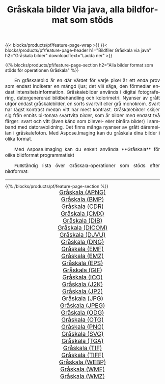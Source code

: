 ﻿---
title: Gråskala bilder Via java, alla bildformat som stöds 
weight: 3920
url: /sv/java/grayscale/ 
lang: sv
langdirlevel: 2
locales: zh-hans,ja,it,ru,de,es,fr,nl,id,lt,pl,pt,vi,tr,ko,zh-hant,ar,hi,th,sv,cs,uk,he
description: Med Aspose.Imaging kan du enkelt Gråskala bilder via java
---

{{< blocks/products/pf/feature-page-wrap >}}
{{< blocks/products/pf/feature-page-header h1="Bildfiler Gråskala via java" h2="Gråskala bilder" downloadText="Ladda ner" >}}


{{% blocks/products/pf/feature-page-section  h2="Alla bilder format som stöds för operationen Gråskala" %}}
<p align="justify" style="text-indent:2em;font-size:15px;">
En gråskalebild är en där värdet för varje pixel är ett enda prov som endast indikerar en mängd ljus; det vill säga, den förmedlar endast intensitetsinformation. Gråskalebilder används i digital fotografering, datorgenererad bildbehandling och kolorimetri. Nyanser av grått utgör endast gråskalebilder, en sorts svartvit eller grå monokrom. Svart har lägst kontrast medan vitt har mest kontrast. Gråskalebilder skiljer sig från enbits bi-tonala svartvita bilder, som är bilder med endast två färger: svart och vitt (även känd som bilevel- eller binära bilder) i samband med datoravbildning. Det finns många nyanser av grått däremellan i gråskalefoton. Med Aspose.Imaging kan du gråskala dina bilder i olika format.
</p>
<p align="justify" style="text-indent:2em;font-size:15px;">
Med Aspose.Imaging kan du enkelt använda **Gråskala** för olika bildformat programmatiskt
</p>
<p align="justify" style="text-indent:2em;font-size:15px;">
Fullständig lista över Gråskala-operationer som stöds efter bildformat:
</p>
<hr/>
{{% /blocks/products/pf/feature-page-section %}}
<div class="container-fluid productfamilypage bg-gray">
    <div class="convertypes bg-gray agp-content section">
        <div class="container">
		<div class="row other-converters" style="gap: 10px;font-size: 19px;text-align:center;">
		    <div class='col-md-2 other-converter remove-lp remove-rp'><a href="/imaging/sv/java/grayscale/apng/" style="padding:15px;">Gråskala (APNG)</a></div><div class='col-md-2 other-converter remove-lp remove-rp'><a href="/imaging/sv/java/grayscale/bmp/" style="padding:15px;">Gråskala (BMP)</a></div><div class='col-md-2 other-converter remove-lp remove-rp'><a href="/imaging/sv/java/grayscale/cdr/" style="padding:15px;">Gråskala (CDR)</a></div><div class='col-md-2 other-converter remove-lp remove-rp'><a href="/imaging/sv/java/grayscale/cmx/" style="padding:15px;">Gråskala (CMX)</a></div><div class='col-md-2 other-converter remove-lp remove-rp'><a href="/imaging/sv/java/grayscale/dib/" style="padding:15px;">Gråskala (DIB)</a></div><div class='col-md-2 other-converter remove-lp remove-rp'><a href="/imaging/sv/java/grayscale/dicom/" style="padding:15px;">Gråskala (DICOM)</a></div><div class='col-md-2 other-converter remove-lp remove-rp'><a href="/imaging/sv/java/grayscale/djvu/" style="padding:15px;">Gråskala (DJVU)</a></div><div class='col-md-2 other-converter remove-lp remove-rp'><a href="/imaging/sv/java/grayscale/dng/" style="padding:15px;">Gråskala (DNG)</a></div><div class='col-md-2 other-converter remove-lp remove-rp'><a href="/imaging/sv/java/grayscale/emf/" style="padding:15px;">Gråskala (EMF)</a></div><div class='col-md-2 other-converter remove-lp remove-rp'><a href="/imaging/sv/java/grayscale/emz/" style="padding:15px;">Gråskala (EMZ)</a></div><div class='col-md-2 other-converter remove-lp remove-rp'><a href="/imaging/sv/java/grayscale/eps/" style="padding:15px;">Gråskala (EPS)</a></div><div class='col-md-2 other-converter remove-lp remove-rp'><a href="/imaging/sv/java/grayscale/gif/" style="padding:15px;">Gråskala (GIF)</a></div><div class='col-md-2 other-converter remove-lp remove-rp'><a href="/imaging/sv/java/grayscale/ico/" style="padding:15px;">Gråskala (ICO)</a></div><div class='col-md-2 other-converter remove-lp remove-rp'><a href="/imaging/sv/java/grayscale/j2k/" style="padding:15px;">Gråskala (J2K)</a></div><div class='col-md-2 other-converter remove-lp remove-rp'><a href="/imaging/sv/java/grayscale/jp2/" style="padding:15px;">Gråskala (JP2)</a></div><div class='col-md-2 other-converter remove-lp remove-rp'><a href="/imaging/sv/java/grayscale/jpg/" style="padding:15px;">Gråskala (JPG)</a></div><div class='col-md-2 other-converter remove-lp remove-rp'><a href="/imaging/sv/java/grayscale/jpeg/" style="padding:15px;">Gråskala (JPEG)</a></div><div class='col-md-2 other-converter remove-lp remove-rp'><a href="/imaging/sv/java/grayscale/odg/" style="padding:15px;">Gråskala (ODG)</a></div><div class='col-md-2 other-converter remove-lp remove-rp'><a href="/imaging/sv/java/grayscale/otg/" style="padding:15px;">Gråskala (OTG)</a></div><div class='col-md-2 other-converter remove-lp remove-rp'><a href="/imaging/sv/java/grayscale/png/" style="padding:15px;">Gråskala (PNG)</a></div><div class='col-md-2 other-converter remove-lp remove-rp'><a href="/imaging/sv/java/grayscale/svg/" style="padding:15px;">Gråskala (SVG)</a></div><div class='col-md-2 other-converter remove-lp remove-rp'><a href="/imaging/sv/java/grayscale/tga/" style="padding:15px;">Gråskala (TGA)</a></div><div class='col-md-2 other-converter remove-lp remove-rp'><a href="/imaging/sv/java/grayscale/tif/" style="padding:15px;">Gråskala (TIF)</a></div><div class='col-md-2 other-converter remove-lp remove-rp'><a href="/imaging/sv/java/grayscale/tiff/" style="padding:15px;">Gråskala (TIFF)</a></div><div class='col-md-2 other-converter remove-lp remove-rp'><a href="/imaging/sv/java/grayscale/webp/" style="padding:15px;">Gråskala (WEBP)</a></div><div class='col-md-2 other-converter remove-lp remove-rp'><a href="/imaging/sv/java/grayscale/wmf/" style="padding:15px;">Gråskala (WMF)</a></div><div class='col-md-2 other-converter remove-lp remove-rp'><a href="/imaging/sv/java/grayscale/wmz/" style="padding:15px;">Gråskala (WMZ)</a></div>
                </div>
        </div>
    </div>
</div>
<br/>
